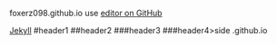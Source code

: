 foxerz098.github.io
use [editor on GitHub](https://github.com/Foxer-Z/myRepository/edit/master/README.md)

[Jekyll](https://jekyllrb.com)
#header1
##header2
###header3
###header4>side
.github.io
